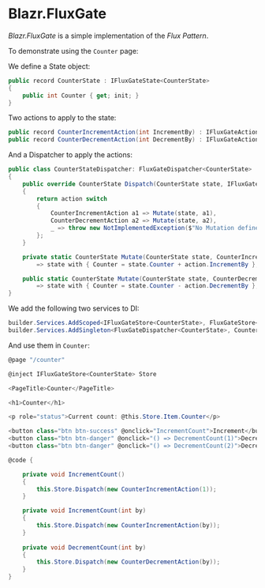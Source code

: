 #  Blazr.FluxGate

*Blazr.FluxGate* is a simple implementation of the *Flux Pattern*.

To demonstrate using the `Counter` page:

We define a State object:

```csharp
public record CounterState : IFluxGateState<CounterState>
{
    public int Counter { get; init; }
}
```

Two actions to apply to the state:

```csharp
public record CounterIncrementAction(int IncrementBy) : IFluxGateAction;
public record CounterDecrementAction(int DecrementBy) : IFluxGateAction;
```

And a Dispatcher to apply the actions:

```csharp
public class CounterStateDispatcher: FluxGateDispatcher<CounterState>
{
    public override CounterState Dispatch(CounterState state, IFluxGateAction action)
    {
        return action switch
        {
            CounterIncrementAction a1 => Mutate(state, a1),
            CounterDecrementAction a2 => Mutate(state, a2),
            _ => throw new NotImplementedException($"No Mutation defined for {action.GetType()}")
        };
    }

    private static CounterState Mutate(CounterState state, CounterIncrementAction action)
        => state with { Counter = state.Counter + action.IncrementBy };

    public static CounterState Mutate(CounterState state, CounterDecrementAction action)
        => state with { Counter = state.Counter - action.DecrementBy };
}
```

We add the following two services to DI:

```csharp
builder.Services.AddScoped<IFluxGateStore<CounterState>, FluxGateStore<CounterState>>();
builder.Services.AddSingleton<FluxGateDispatcher<CounterState>, CounterStateDispatcher>();
```

And use them in `Counter`:

```csharp
@page "/counter"

@inject IFluxGateStore<CounterState> Store

<PageTitle>Counter</PageTitle>

<h1>Counter</h1>

<p role="status">Current count: @this.Store.Item.Counter</p>

<button class="btn btn-success" @onclick="IncrementCount">Increment</button>
<button class="btn btn-danger" @onclick="() => DecrementCount(1)">Decrement by 1</button>
<button class="btn btn-danger" @onclick="() => DecrementCount(2)">Decrement by 2</button>

@code {

    private void IncrementCount()
    {
        this.Store.Dispatch(new CounterIncrementAction(1));
    }

    private void IncrementCount(int by)
    {
        this.Store.Dispatch(new CounterIncrementAction(by));
    }
    
    private void DecrementCount(int by)
    {
        this.Store.Dispatch(new CounterDecrementAction(by));
    }
}
```